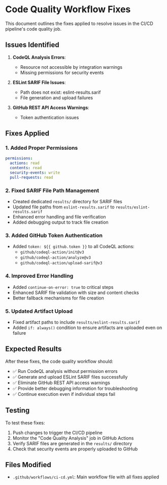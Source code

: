 # Code Quality Workflow Fixes

This document outlines the fixes applied to resolve issues in the CI/CD pipeline's code quality job.

## Issues Identified

1. **CodeQL Analysis Errors**:
   - Resource not accessible by integration warnings
   - Missing permissions for security events

2. **ESLint SARIF File Issues**:
   - Path does not exist: eslint-results.sarif
   - File generation and upload failures

3. **GitHub REST API Access Warnings**:
   - Token authentication issues

## Fixes Applied

### 1. Added Proper Permissions

```yaml
permissions:
  actions: read
  contents: read
  security-events: write
  pull-requests: read
```

### 2. Fixed SARIF File Path Management

- Created dedicated `results/` directory for SARIF files
- Updated file paths from `eslint-results.sarif` to `results/eslint-results.sarif`
- Enhanced error handling and file verification
- Added debugging output to track file creation

### 3. Added GitHub Token Authentication

- Added `token: ${{ github.token }}` to all CodeQL actions:
  - `github/codeql-action/init@v3`
  - `github/codeql-action/analyze@v3`
  - `github/codeql-action/upload-sarif@v3`

### 4. Improved Error Handling

- Added `continue-on-error: true` to critical steps
- Enhanced SARIF file validation with size and content checks
- Better fallback mechanisms for file creation

### 5. Updated Artifact Upload

- Fixed artifact paths to include `results/eslint-results.sarif`
- Added `if: always()` condition to ensure artifacts are uploaded even on failure

## Expected Results

After these fixes, the code quality workflow should:

- ✅ Run CodeQL analysis without permission errors
- ✅ Generate and upload ESLint SARIF files successfully
- ✅ Eliminate GitHub REST API access warnings
- ✅ Provide better debugging information for troubleshooting
- ✅ Continue execution even if individual steps fail

## Testing

To test these fixes:

1. Push changes to trigger the CI/CD pipeline
2. Monitor the "Code Quality Analysis" job in GitHub Actions
3. Verify SARIF files are generated in the `results/` directory
4. Check that security events are properly uploaded to GitHub

## Files Modified

- `.github/workflows/ci-cd.yml`: Main workflow file with all fixes applied
